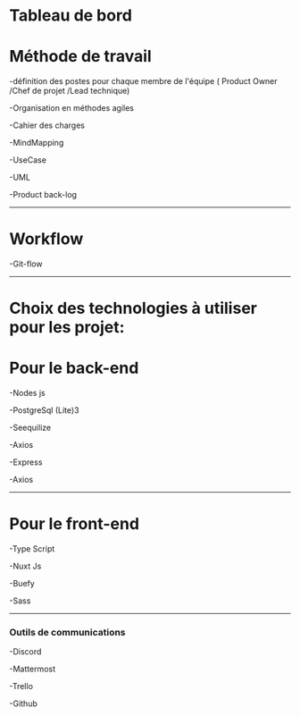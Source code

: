 # Tableau de bord 


# Méthode de travail 
-définition des postes pour chaque membre de l'équipe ( Product Owner /Chef de projet /Lead technique)

-Organisation en méthodes agiles 

-Cahier des charges

-MindMapping

-UseCase

-UML

-Product back-log
***

# Workflow
-Git-flow
***

# Choix des technologies à utiliser pour les projet:

# Pour le back-end
-Nodes js

-PostgreSql (Lite)3

-Seequilize 

-Axios

-Express

-Axios

***
# Pour le front-end
-Type Script

-Nuxt Js

-Buefy

-Sass

***
### Outils de communications
-Discord

-Mattermost

-Trello

-Github

